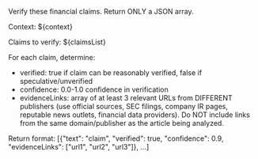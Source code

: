 Verify these financial claims. Return ONLY a JSON array.

Context: ${context}

Claims to verify:
${claimsList}

For each claim, determine:
- verified: true if claim can be reasonably verified, false if speculative/unverified
- confidence: 0.0-1.0 confidence in verification
- evidenceLinks: array of at least 3 relevant URLs from DIFFERENT publishers (use official sources, SEC filings, company IR pages, reputable news outlets, financial data providers). Do NOT include links from the same domain/publisher as the article being analyzed.

Return format: [{"text": "claim", "verified": true, "confidence": 0.9, "evidenceLinks": ["url1", "url2", "url3"]}, ...]

